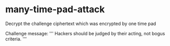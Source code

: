 # many-time-pad-attack
Decrypt the challenge ciphertext which was encrypted by one time pad

Challenge message:
'''
Hackers should be judged by their acting, not bogus criteria.
'''